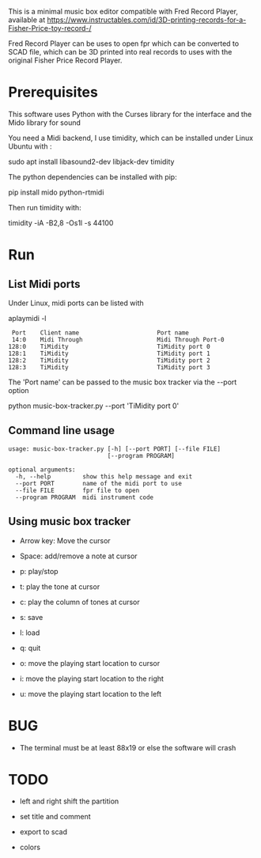 This is a minimal music box editor compatible with Fred Record Player,
available at https://www.instructables.com/id/3D-printing-records-for-a-Fisher-Price-toy-record-/

Fred Record Player can be uses to open fpr which can be converted to SCAD file, which can be 3D printed into
real records to uses with the original Fisher Price Record Player.

# Prerequisites

This software uses Python with the Curses library for the interface and the Mido library for sound

You need a Midi backend, I use timidity, which can be installed under Linux Ubuntu with :

 sudo apt install libasound2-dev libjack-dev timidity

The python dependencies can be installed with pip:

 pip install mido python-rtmidi

Then run timidity with:

 timidity -iA -B2,8 -Os1l -s 44100

# Run

## List Midi ports

Under Linux, midi ports can be listed with

 aplaymidi -l


```
 Port    Client name                      Port name
 14:0    Midi Through                     Midi Through Port-0
128:0    TiMidity                         TiMidity port 0
128:1    TiMidity                         TiMidity port 1
128:2    TiMidity                         TiMidity port 2
128:3    TiMidity                         TiMidity port 3
```

The 'Port name' can be passed to the music box tracker via the --port option

 python music-box-tracker.py --port 'TiMidity port 0'

## Command line usage

```
usage: music-box-tracker.py [-h] [--port PORT] [--file FILE]
                            [--program PROGRAM]

optional arguments:
  -h, --help         show this help message and exit
  --port PORT        name of the midi port to use
  --file FILE        fpr file to open
  --program PROGRAM  midi instrument code
```

## Using music box tracker

* Arrow key: Move the cursor

* Space: add/remove a note at cursor

* p: play/stop

* t: play the tone at cursor

* c: play the column of tones at cursor

* s: save

* l: load

* q: quit

* o: move the playing start location to cursor

* i: move the playing start location to the right

* u: move the playing start location to the left

# BUG

* The terminal must be at least 88x19 or else the software will crash

# TODO

* left and right shift the partition

* set title and comment

* export to scad

* colors